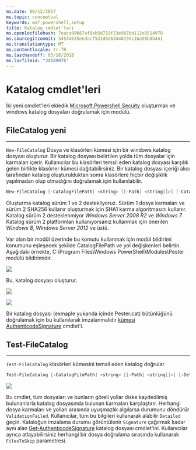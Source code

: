 ```yaml
---
ms.date: 06/12/2017
ms.topic: conceptual
keywords: wmf,powershell,setup
title: Katalog cmdlet’leri
ms.openlocfilehash: 7eaca09667af0eb5d719f23e987bb112e8514978
ms.sourcegitcommit: 54534635eedacf531d8d6344019dc16a50b8b441
ms.translationtype: MT
ms.contentlocale: tr-TR
ms.lasthandoff: 05/16/2018
ms.locfileid: "34189076"
---
```

# <a name="catalog-cmdlets"></a>Katalog cmdlet'leri

İki yeni cmdlet'leri ekledik [Microsoft.Powershell.Secuity](https://technet.microsoft.com/en-us/library/hh847877.aspx) oluşturmak ve windows katalog dosyaları doğrulamak için modülü.

## <a name="new-filecatalog"></a>FileCatalog yeni
--------------------------------

`New-FileCatalog` Dosya ve klasörleri kümesi için bir windows katalog dosyası oluşturur. Bir katalog dosyası belirtilen yolda tüm dosyalar için karmaları içerir. Kullanıcılar bu klasörleri temsil eden katalog dosyası karşılık gelen birlikte klasörler kümesi dağıtabilirsiniz. Bir katalog dosyası içeriği alıcı tarafından katalog oluşturulduktan sonra klasörlere hiçbir değişiklik yapılmadan olup olmadığını doğrulamak için kullanılabilir.

```powershell
New-FileCatalog [-CatalogFilePath] <string> [[-Path] <string[]>] [-CatalogVersion <int>] [-WhatIf] [-Confirm] [<CommonParameters>]
```
Oluşturma katalog sürüm 1 ve 2 destekliyoruz. Sürüm 1 dosya karmaları ve sürüm 2 SHA256 kullanır oluşturmak için SHA1 karma algoritmasını kullanır. Katalog sürüm 2 desteklenmiyor *Windows Server 2008 R2* ve *Windows 7*. Katalog sürüm 2 platformları kullanıyorsanız kullanmak için önerilen *Windows 8*, *Windows Server 2012* ve üstü.

Var olan bir modül üzerinde bu komutu kullanmak için modül bildirimi konumunu eşleşecek şekilde CatalogFilePath ve yol değişkenleri belirtin. Aşağıdaki örnekte, C:\Program Files\Windows PowerShell\Modules\Pester modülü bildirimidir.

![](../images/NewFileCatalog.jpg)

Bu, katalog dosyası oluşturur.

![](../images/CatalogFile1.jpg)

![](../images/CatalogFile2.jpg)

Bir katalog dosyası (exmaple yukarıda içinde Pester.cat) bütünlüğünü doğrulamak için bu kullanılarak imzalanmalıdır [kümesi AuthenticodeSignature](https://technet.microsoft.com/library/hh849819.aspx) cmdlet'i.


## <a name="test-filecatalog"></a>Test-FileCatalog
--------------------------------

`Test-FileCatalog` klasörleri kümesini temsil eden katalog doğrular.

```powershell
Test-FileCatalog [-CatalogFilePath] <string> [[-Path] <string[]>] [-Detailed] [-FilesToSkip <string[]>] [-WhatIf] [-Confirm] [<CommonParameters>]
```

![](../images/TestFileCatalog.jpg)

Bu cmdlet, tüm dosyaları ve bunların göreli yollar diske kaydedilmiş bulunanlarla katalog dosyasında bulunan karmaları karşılaştırır. Herhangi dosya karmaları ve yolları arasında uyuşmazlık algılarsa durumunu döndürür `ValidationFailed`.
Kullanıcılar, tüm bu bilgileri kullanarak alabilir `Detailed` geçin. Kataloğun imzalama durumu görüntülenir `Signature` çağırmak kadar aynı alan [Get-AuthenticodeSignature](https://technet.microsoft.com/en-us/library/hh849805.aspx) katalog dosyası cmdlet'ini.
Kullanıcılar ayrıca atlayabilirsiniz herhangi bir dosya doğrulama sırasında kullanarak `FilesToSkip` parametresi.
